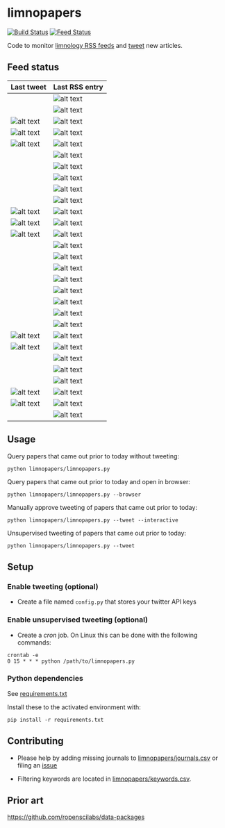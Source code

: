 # limnopapers

[![Build Status](https://api.travis-ci.org/jsta/limnopapers.png)](https://travis-ci.org/jsta/limnopapers) [![Feed Status](https://img.shields.io/badge/feed%20status-good-green.svg)](https://jsta.github.io/limnopapers)

Code to monitor [limnology RSS feeds](limnopapers/journals.csv) and [tweet](https://twitter.com/limno_papers) new articles.

## Feed status
Last tweet|Last RSS entry
---|---
&nbsp;|![alt text](https://img.shields.io/badge/Freshwater%20Science-2018--11--20-green.svg)
&nbsp;|![alt text](https://img.shields.io/badge/Inland%20Waters-2018--12--17-green.svg)
![alt text](https://img.shields.io/badge/Aquatic%20Sciences-2019--01--31-green.svg)|![alt text](https://img.shields.io/badge/Aquatic%20Sciences-2019--01--03-green.svg)
![alt text](https://img.shields.io/badge/CJFAS-2018--12--20-green.svg)|![alt text](https://img.shields.io/badge/CJFAS-2019--01--08-green.svg)
![alt text](https://img.shields.io/badge/Bioscience-2019--01--16-green.svg)|![alt text](https://img.shields.io/badge/Bioscience-2019--01--10-green.svg)
&nbsp;|![alt text](https://img.shields.io/badge/JAWRA-2019--01--17-green.svg)
&nbsp;|![alt text](https://img.shields.io/badge/Limnology%20and%20Oceanography:%20Letters-2019--01--19-green.svg)
&nbsp;|![alt text](https://img.shields.io/badge/Lake%20and%20Reservoir%20Management-2019--01--22-green.svg)
&nbsp;|![alt text](https://img.shields.io/badge/Limnology%20and%20Oceanography:%20Methods-2019--01--23-green.svg)
&nbsp;|![alt text](https://img.shields.io/badge/Global%20Biogeochemical%20Cycles-2019--01--28-green.svg)
![alt text](https://img.shields.io/badge/Limnology%20and%20Oceanography-2019--01--29-green.svg)|![alt text](https://img.shields.io/badge/Limnology%20and%20Oceanography-2019--01--28-green.svg)
![alt text](https://img.shields.io/badge/Freshwater%20Biology-2019--01--24-green.svg)|![alt text](https://img.shields.io/badge/Freshwater%20Biology-2019--01--28-green.svg)
![alt text](https://img.shields.io/badge/Ecological%20Applications-2019--01--15-green.svg)|![alt text](https://img.shields.io/badge/Ecological%20Applications-2019--01--29-green.svg)
&nbsp;|![alt text](https://img.shields.io/badge/Journal%20of%20Geophysical%20Research:%20Biogeosciences-2019--01--29-green.svg)
&nbsp;|![alt text](https://img.shields.io/badge/Nature%20Geoscience-2019--01--30-green.svg)
&nbsp;|![alt text](https://img.shields.io/badge/Ecosystems-2019--01--30-green.svg)
&nbsp;|![alt text](https://img.shields.io/badge/Biogeochemistry-2019--01--30-green.svg)
&nbsp;|![alt text](https://img.shields.io/badge/Marine%20and%20Freshwater%20Research-2019--01--30-green.svg)
&nbsp;|![alt text](https://img.shields.io/badge/Environmental%20Science%20and%20Technology-2019--01--30-green.svg)
&nbsp;|![alt text](https://img.shields.io/badge/Earth%20System%20Science%20Data-2019--01--30-green.svg)
&nbsp;|![alt text](https://img.shields.io/badge/Ecology-2019--01--30-green.svg)
![alt text](https://img.shields.io/badge/Water%20Resources%20Research-2019--01--31-green.svg)|![alt text](https://img.shields.io/badge/Water%20Resources%20Research-2019--01--30-green.svg)
![alt text](https://img.shields.io/badge/Global%20Ecology%20and%20Biogeography-2019--01--22-green.svg)|![alt text](https://img.shields.io/badge/Global%20Ecology%20and%20Biogeography-2019--01--30-green.svg)
&nbsp;|![alt text](https://img.shields.io/badge/Aquatic%20Ecology-2019--01--31-green.svg)
&nbsp;|![alt text](https://img.shields.io/badge/Oikos-2019--01--31-green.svg)
&nbsp;|![alt text](https://img.shields.io/badge/HESS-2019--01--31-green.svg)
![alt text](https://img.shields.io/badge/Biogeosciences-2019--01--02-green.svg)|![alt text](https://img.shields.io/badge/Biogeosciences-2019--01--31-green.svg)
![alt text](https://img.shields.io/badge/Ambio-2018--12--21-green.svg)|![alt text](https://img.shields.io/badge/Ambio-2019--02--01-green.svg)
&nbsp;|![alt text](https://img.shields.io/badge/Hydrobiologia-2019--02--01-green.svg)

## Usage

Query papers that came out prior to today without tweeting:

`python limnopapers/limnopapers.py`

Query papers that came out prior to today and open in browser:

`python limnopapers/limnopapers.py --browser`

Manually approve tweeting of papers that came out prior to today:

`python limnopapers/limnopapers.py --tweet --interactive`

Unsupervised tweeting of papers that came out prior to today:

`python limnopapers/limnopapers.py --tweet`

## Setup

### Enable tweeting (optional)

* Create a file named `config.py` that stores your twitter API keys

### Enable unsupervised tweeting (optional)

* Create a _cron_ job. On Linux this can be done with the following commands:

```
crontab -e 
0 15 * * * python /path/to/limnopapers.py
```

### Python dependencies

See [requirements.txt](requirements.txt)

Install these to the activated environment with:

`pip install -r requirements.txt`

## Contributing

* Please help by adding missing journals to [limnopapers/journals.csv](limnopapers/journals.csv) or filing an [issue](https://github.com/jsta/limnopapers/issues)

* Filtering keywords are located in [limnopapers/keywords.csv](limnopapers/keywords.csv).

## Prior art

https://github.com/ropenscilabs/data-packages
